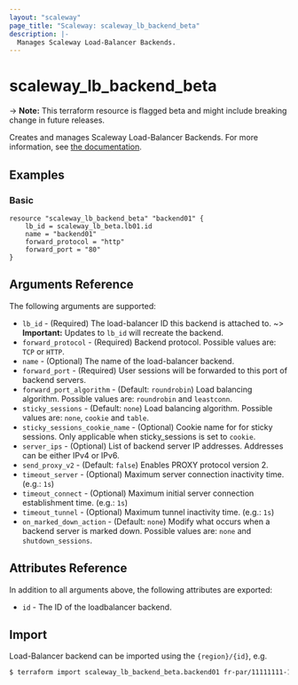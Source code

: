 ```yaml
---
layout: "scaleway"
page_title: "Scaleway: scaleway_lb_backend_beta"
description: |-
  Manages Scaleway Load-Balancer Backends.
---
```


# scaleway_lb_backend_beta

-> **Note:** This terraform resource is flagged beta and might include breaking change in future releases.

Creates and manages Scaleway Load-Balancer Backends. For more information, see [the documentation](https://developers.scaleway.com/en/products/lb/api).

## Examples
    
### Basic

```hcl
resource "scaleway_lb_backend_beta" "backend01" {
    lb_id = scaleway_lb_beta.lb01.id
    name = "backend01"
    forward_protocol = "http"
    forward_port = "80"
}
```

## Arguments Reference

The following arguments are supported:

- `lb_id`                       - (Required) The load-balancer ID this backend is attached to.
~> **Important:** Updates to `lb_id` will recreate the backend.
- `forward_protocol`            - (Required) Backend protocol. Possible values are: `TCP` or `HTTP`.
- `name`                        - (Optional) The name of the load-balancer backend.
- `forward_port`                - (Required) User sessions will be forwarded to this port of backend servers.
- `forward_port_algorithm`      - (Default: `roundrobin`) Load balancing algorithm. Possible values are: `roundrobin` and `leastconn`.
- `sticky_sessions`             - (Default: `none`) Load balancing algorithm. Possible values are: `none`, `cookie` and `table`.
- `sticky_sessions_cookie_name` - (Optional) Cookie name for for sticky sessions. Only applicable when sticky_sessions is set to `cookie`.
- `server_ips`                  - (Optional) List of backend server IP addresses. Addresses can be either IPv4 or IPv6.
- `send_proxy_v2`               - (Default: `false`) Enables PROXY protocol version 2.
- `timeout_server`              - (Optional) Maximum server connection inactivity time. (e.g.: `1s`)
- `timeout_connect`             - (Optional) Maximum initial server connection establishment time. (e.g.: `1s`)
- `timeout_tunnel`              - (Optional) Maximum tunnel inactivity time. (e.g.: `1s`)
- `on_marked_down_action`       - (Default: `none`) Modify what occurs when a backend server is marked down. Possible values are: `none` and `shutdown_sessions`.


## Attributes Reference

In addition to all arguments above, the following attributes are exported:

- `id` - The ID of the loadbalancer backend.


## Import

Load-Balancer backend can be imported using the `{region}/{id}`, e.g.

```bash
$ terraform import scaleway_lb_backend_beta.backend01 fr-par/11111111-1111-1111-1111-111111111111
```
